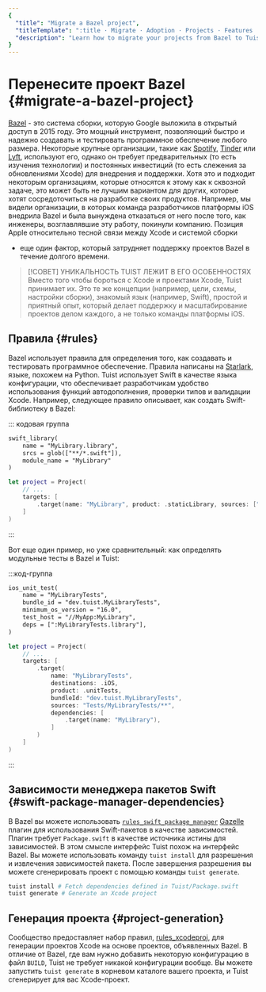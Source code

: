 ```yaml
---
{
  "title": "Migrate a Bazel project",
  "titleTemplate": ":title · Migrate · Adoption · Projects · Features · Guides · Tuist",
  "description": "Learn how to migrate your projects from Bazel to Tuist."
}
---
```

# Перенесите проект Bazel {#migrate-a-bazel-project}

[Bazel](https://bazel.build) - это система сборки, которую Google выложила в
открытый доступ в 2015 году. Это мощный инструмент, позволяющий быстро и надежно
создавать и тестировать программное обеспечение любого размера. Некоторые
крупные организации, такие как
[Spotify](https://engineering.atspotify.com/2023/10/switching-build-systems-seamlessly/),
[Tinder](https://medium.com/tinder/bazel-hermetic-toolchain-and-tooling-migration-c244dc0d3ae)
или [Lyft](https://semaphoreci.com/blog/keith-smiley-bazel), используют его,
однако он требует предварительных (то есть изучения технологии) и постоянных
инвестиций (то есть слежения за обновлениями Xcode) для внедрения и поддержки.
Хотя это и подходит некоторым организациям, которые относятся к этому как к
сквозной задаче, это может быть не лучшим вариантом для других, которые хотят
сосредоточиться на разработке своих продуктов. Например, мы видели организации,
в которых команда разработчиков платформы iOS внедрила Bazel и была вынуждена
отказаться от него после того, как инженеры, возглавлявшие эту работу, покинули
компанию. Позиция Apple относительно тесной связи между Xcode и системой сборки
- еще один фактор, который затрудняет поддержку проектов Bazel в течение долгого
времени.

> [!СОВЕТ] УНИКАЛЬНОСТЬ TUIST ЛЕЖИТ В ЕГО ОСОБЕННОСТЯХ Вместо того чтобы
> бороться с Xcode и проектами Xcode, Tuist принимает их. Это те же концепции
> (например, цели, схемы, настройки сборки), знакомый язык (например, Swift),
> простой и приятный опыт, который делает поддержку и масштабирование проектов
> делом каждого, а не только команды платформы iOS.

## Правила {#rules}

Bazel использует правила для определения того, как создавать и тестировать
программное обеспечение. Правила написаны на
[Starlark](https://github.com/bazelbuild/starlark), языке, похожем на Python.
Tuist использует Swift в качестве языка конфигурации, что обеспечивает
разработчикам удобство использования функций автодополнения, проверки типов и
валидации Xcode. Например, следующее правило описывает, как создать
Swift-библиотеку в Bazel:

::: кодовая группа
```txt [BUILD (Bazel)]
swift_library(
    name = "MyLibrary.library",
    srcs = glob(["**/*.swift"]),
    module_name = "MyLibrary"
)
```

```swift [Project.swift (Tuist)]
let project = Project(
    // ...
    targets: [
        .target(name: "MyLibrary", product: .staticLibrary, sources: ["**/*.swift"])
    ]
)
```
:::

Вот еще один пример, но уже сравнительный: как определять модульные тесты в
Bazel и Tuist:

:::код-группа
```txt [BUILD (Bazel)]
ios_unit_test(
    name = "MyLibraryTests",
    bundle_id = "dev.tuist.MyLibraryTests",
    minimum_os_version = "16.0",
    test_host = "//MyApp:MyLibrary",
    deps = [":MyLibraryTests.library"],
)

```
```swift [Project.swift (Tuist)]
let project = Project(
    // ...
    targets: [
        .target(
            name: "MyLibraryTests",
            destinations: .iOS,
            product: .unitTests,
            bundleId: "dev.tuist.MyLibraryTests",
            sources: "Tests/MyLibraryTests/**",
            dependencies: [
                .target(name: "MyLibrary"),
            ]
        )
    ]
)
```
:::


## Зависимости менеджера пакетов Swift {#swift-package-manager-dependencies}

В Bazel вы можете использовать
[`rules_swift_package_manager`](https://github.com/cgrindel/rules_swift_package_manager)
[Gazelle](https://github.com/bazelbuild/bazel-gazelle/blob/master/extend.md)
плагин для использования Swift-пакетов в качестве зависимостей. Плагин требует
`Package.swift` в качестве источника истины для зависимостей. В этом смысле
интерфейс Tuist похож на интерфейс Bazel. Вы можете использовать команду `tuist
install` для разрешения и извлечения зависимостей пакета. После завершения
разрешения вы можете сгенерировать проект с помощью команды `tuist generate`.

```bash
tuist install # Fetch dependencies defined in Tuist/Package.swift
tuist generate # Generate an Xcode project
```

## Генерация проекта {#project-generation}

Сообщество предоставляет набор правил,
[rules_xcodeproj](https://github.com/MobileNativeFoundation/rules_xcodeproj),
для генерации проектов Xcode на основе проектов, объявленных Bazel. В отличие от
Bazel, где вам нужно добавить некоторую конфигурацию в файл `BUILD`, Tuist не
требует никакой конфигурации вообще. Вы можете запустить `tuist generate` в
корневом каталоге вашего проекта, и Tuist сгенерирует для вас Xcode-проект.
